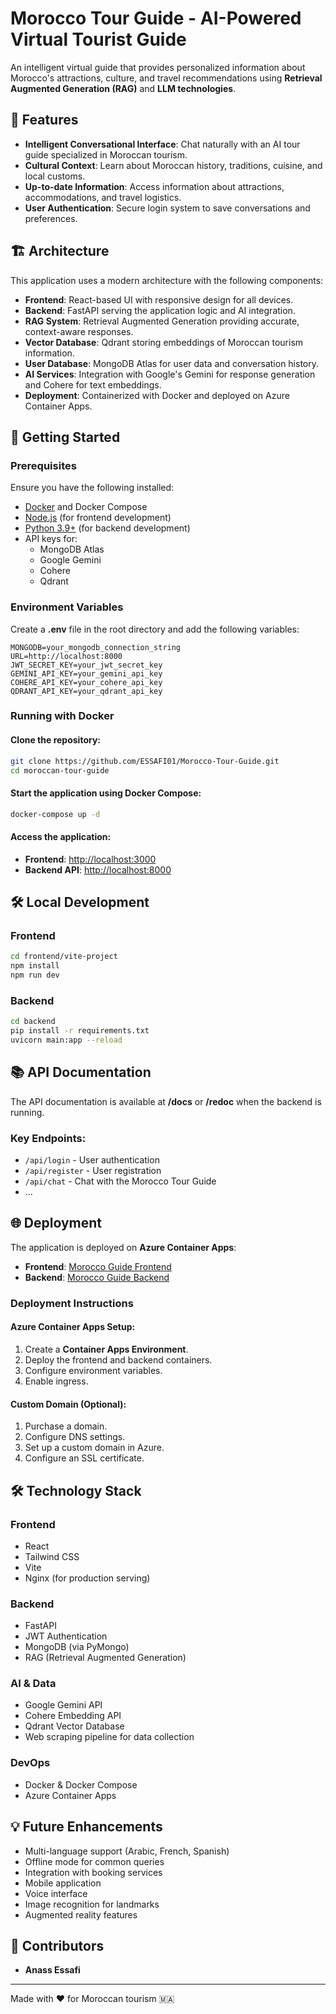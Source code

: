 # Morocco Tour Guide - AI-Powered Virtual Tourist Guide

An intelligent virtual guide that provides personalized information about Morocco's attractions, culture, and travel recommendations using **Retrieval Augmented Generation (RAG)** and **LLM technologies**.

## 🌟 Features
- **Intelligent Conversational Interface**: Chat naturally with an AI tour guide specialized in Moroccan tourism.
- **Cultural Context**: Learn about Moroccan history, traditions, cuisine, and local customs.
- **Up-to-date Information**: Access information about attractions, accommodations, and travel logistics.
- **User Authentication**: Secure login system to save conversations and preferences.

## 🏗️ Architecture
This application uses a modern architecture with the following components:

- **Frontend**: React-based UI with responsive design for all devices.
- **Backend**: FastAPI serving the application logic and AI integration.
- **RAG System**: Retrieval Augmented Generation providing accurate, context-aware responses.
- **Vector Database**: Qdrant storing embeddings of Moroccan tourism information.
- **User Database**: MongoDB Atlas for user data and conversation history.
- **AI Services**: Integration with Google's Gemini for response generation and Cohere for text embeddings.
- **Deployment**: Containerized with Docker and deployed on Azure Container Apps.


## 🚀 Getting Started
### Prerequisites
Ensure you have the following installed:
- [Docker](https://www.docker.com/) and Docker Compose
- [Node.js](https://nodejs.org/) (for frontend development)
- [Python 3.9+](https://www.python.org/) (for backend development)
- API keys for:
  - MongoDB Atlas
  - Google Gemini
  - Cohere
  - Qdrant

### Environment Variables
Create a **.env** file in the root directory and add the following variables:

```env
MONGODB=your_mongodb_connection_string
URL=http://localhost:8000
JWT_SECRET_KEY=your_jwt_secret_key
GEMINI_API_KEY=your_gemini_api_key
COHERE_API_KEY=your_cohere_api_key
QDRANT_API_KEY=your_qdrant_api_key
```

### Running with Docker
#### Clone the repository:
```bash
git clone https://github.com/ESSAFI01/Morocco-Tour-Guide.git
cd moroccan-tour-guide
```

#### Start the application using Docker Compose:
```bash
docker-compose up -d
```

#### Access the application:
- **Frontend**: [http://localhost:3000](http://localhost:3000)
- **Backend API**: [http://localhost:8000](http://localhost:8000)

## 🛠️ Local Development
### Frontend
```bash
cd frontend/vite-project
npm install
npm run dev
```

### Backend
```bash
cd backend
pip install -r requirements.txt
uvicorn main:app --reload
```

## 📚 API Documentation
The API documentation is available at **/docs** or **/redoc** when the backend is running.

### Key Endpoints:
- `/api/login` - User authentication
- `/api/register` - User registration
- `/api/chat` - Chat with the Morocco Tour Guide
-  ...

## 🌐 Deployment
The application is deployed on **Azure Container Apps**:

- **Frontend**: [Morocco Guide Frontend](https://morocco-guide-frontend.gentlecoast-b445ea6c.eastus.azurecontainerapps.io)
- **Backend**: [Morocco Guide Backend](https://morocco-guide-env.gentlecoast-b445ea6c.eastus.azurecontainerapps.io)

### Deployment Instructions
#### Azure Container Apps Setup:
1. Create a **Container Apps Environment**.
2. Deploy the frontend and backend containers.
3. Configure environment variables.
4. Enable ingress.

#### Custom Domain (Optional):
1. Purchase a domain.
2. Configure DNS settings.
3. Set up a custom domain in Azure.
4. Configure an SSL certificate.

## 🛠️ Technology Stack
### **Frontend**
- React
- Tailwind CSS
- Vite
- Nginx (for production serving)

### **Backend**
- FastAPI
- JWT Authentication
- MongoDB (via PyMongo)
- RAG (Retrieval Augmented Generation)

### **AI & Data**
- Google Gemini API
- Cohere Embedding API
- Qdrant Vector Database
- Web scraping pipeline for data collection

### **DevOps**
- Docker & Docker Compose
- Azure Container Apps

## 💡 Future Enhancements
- Multi-language support (Arabic, French, Spanish)
- Offline mode for common queries
- Integration with booking services
- Mobile application
- Voice interface
- Image recognition for landmarks
- Augmented reality features

## 👥 Contributors
- **Anass Essafi**

---
Made with ❤️ for Moroccan tourism 🇲🇦
